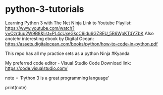 # python-3-tutorials
Learning Python 3 with The Net Ninja
Link to Youtube Playlist: https://www.youtube.com/watch?v=Ozrduu2W9B8&list=PL4cUxeGkcC9idu6GZ8EU_5B6WpKTdYZbK
Also anotehr interesting ebook by Digital Ocean: https://assets.digitalocean.com/books/python/how-to-code-in-python.pdf

This repo has all my practice sets as a python Ninja
#Kyanda

My preferred code editor - Visual Studio Code 
Download link: https://code.visualstudio.com/


note = 'Python 3 is a great programming language'

print(note)
